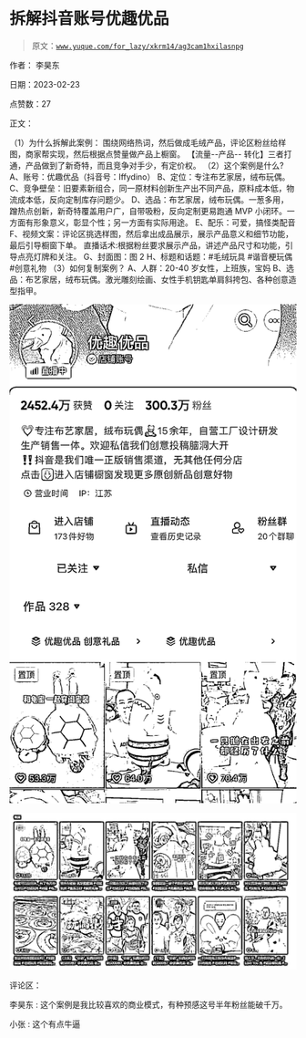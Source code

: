 # 拆解抖音账号优趣优品

> 原文：[`www.yuque.com/for_lazy/xkrm14/ag3cam1hxilasnpg`](https://www.yuque.com/for_lazy/xkrm14/ag3cam1hxilasnpg)

作者： 李昊东

日期：2023-02-23

点赞数：27

正文：

（1）为什么拆解此案例： 围绕网络热词，然后做成毛绒产品，评论区粉丝给样图，商家帮实现，然后根据点赞量做产品上橱窗。 【流量--产品-- 转化】三者打通，产品做到了新奇特，而且竞争对手少，有定价权。 （2）这个案例是什么? A、账号：优趣优品（抖音号：Iffydino） B、定位：专注布艺家居，绒布玩偶。 C、竞争壁垒：旧要素新组合，同一原材料创新生产出不同产品，原料成本低，物流成本低，反向定制库存问题少。 D、选品：布艺家居，绒布玩偶。一葱多用，蹭热点创新，新奇特覆盖用户广，自带吸粉，反向定制更易跑通 MVP 小闭环。一方面有形象意义，彰显个性；另一方面有实际用途。 E、配乐：可爱，搞怪类配音 F、视频文案：评论区挑选样图，然后拿出成品展示，展示产品意义和细节功能，最后引导橱窗下单。 直播话术:根据粉丝要求展示产品，讲述产品尺寸和功能，引导点亮灯牌和关注。 G、封面图：图 2 H、标题和话题：#毛绒玩具 #谐音梗玩偶 #创意礼物 （3）如何复制案例？ A、人群：20-40 岁女性，上班族，宝妈 B、选品：布艺家居，绒布玩偶。激光雕刻绘画、女性手机钥匙单肩斜挎包、各种创意造型指甲。

![](img/f634b878ae070616c759d4817e00a244.png)  

![](img/9ce3c48349c03d36bf6eca7ad573d38f.png)  

评论区：

李昊东 : 这个案例是我比较喜欢的商业模式，有种预感这号半年粉丝能破千万。

小张 : 这个有点牛逼

